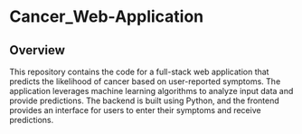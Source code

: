 # Cancer_Web-Application
 
## Overview
This repository contains the code for a full-stack web application that predicts the likelihood of cancer based on user-reported symptoms. The application leverages machine learning algorithms to analyze input data and provide predictions. The backend is built using Python, and the frontend provides an interface for users to enter their symptoms and receive predictions.


